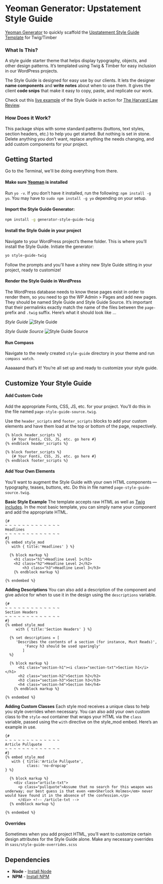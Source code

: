 Yeoman Generator: Upstatement Style Guide
==========================

[Yeoman Generator](http://yeoman.io) to quickly scaffold the [Upstatement Style Guide Template](https://github.com/Upstatement/style-guide-twig) for Twig/Timber

### What Is This?
A style guide starter theme that helps display typography, objects, and other design patterns. It’s templated using Twig & Timber for easy inclusion in our WordPress projects. 

The Style Guide is designed for easy use by our clients. It lets the designer **name components** and **write notes** about when to use them. It gives the client **code snips** that make it easy to copy, paste, and replicate our work.

Check out this [live example](http://harvardlawreview.org/style-guide/) of the Style Guide in action for [The Harvard Law Review](http://harvardlawreview.org/style-guide/). 

### How Does it Work?

This package ships with some standard patterns (buttons, text styles, section headers, etc.) to help you get started. But nothing is set in stone. Delete anything you don’t want, replace anything the needs changing, and add custom components for your project. 

## Getting Started
Go to the Terminal, we'll be doing everything from there.

#### Make sure [Yeoman](http://yeoman.io) is installed
Run `yo -v`. If you don’t have it installed, run the following: `npm install -g yo`. You may have to `sudo npm install -g yo` depending on your setup.

#### Import the Style Guide Generator:
```bash
npm install -g generator-style-guide-twig
```
#### Install the Style Guide in your project
Navigate to your WordPress project’s theme folder. This is where you’ll install the Style Guide. Initiate the generator:
```bash
yo style-guide-twig
```
Follow the prompts and you'll have a shiny new Style Guide sitting in your project, ready to customize! 

#### Render the Style Guide in WordPress
The WordPress database needs to know these pages exist in order to render them, so you need to go the WP Admin > Pages and add new pages. They should be named Style Guide and Style Guide Source. It’s important that their permalinks exactly match the name of the files between the `page-` prefix and `.twig` suffix. Here’s what it should look like …

_Style Guide_
![Style Guide](http://i.imgur.com/1gHvvfS.jpg)

_Style Guide Source_
![Style Guide Source](http://i.imgur.com/XM2tVRY.jpg)

#### Run Compass
Navigate to the newly created `style-guide` directory in your theme and run `compass watch`.       

Aaaaaand that’s it! You’re all set up and ready to customize your style guide.

## Customize Your Style Guide

#### Add Custom Code
Add the appropriate Fonts, CSS, JS, etc. for your project. You’ll do this in the file named `page-style-guide-source.twig`.

Use the `header_scripts` and `footer_scripts` blocks to add your custom elements and have them load at the top or bottom of the page, respectively. 

```twig
{% block header_scripts %}
   {# Your Fonts, CSS, JS, etc. go here #}
{% endblock header_scripts %}

{% block footer_scripts %}
   {# Your Fonts, CSS, JS, etc. go here #}
{% endblock footer_scripts %}
```  

#### Add Your Own Elements
You’ll want to augment the Style Guide with your own HTML components — typography, teases, buttons, etc. Do this in file named `page-style-guide-source.twig`.

**Basic Style Example**
The template accepts raw HTML as well as [Twig includes](http://twig.sensiolabs.org/doc/tags/include.html). In the most basic template, you can simply name your component and add the appropriate HTML.

```twig
{#
~ ~ ~ ~ ~ ~ ~ ~ ~ ~ ~ ~ ~
Headlines
~ ~ ~ ~ ~ ~ ~ ~ ~ ~ ~ ~ ~
#}
{% embed style_mod
   with { title:'Headlines' } %}

  {% block markup %}
    <h1 class="h1">Headline Level 1</h1>
    <h2 class="h2">Headline Level 2</h2>
		<h3 class="h3">Headline Level 3</h3>
	{% endblock markup %}

{% endembed %}
```  

**Adding Descriptions**
You can also add a description of the component and give advice for when to use it in the design using the `descriptions` variable.

```twig
{#
~ ~ ~ ~ ~ ~ ~ ~ ~ ~ ~ ~ ~
Section Headers
~ ~ ~ ~ ~ ~ ~ ~ ~ ~ ~ ~ ~
#}
{% embed style_mod
	 with { title:'Section Headers' } %}

  {% set descriptions = [
     'Describes the contents of a section (for instance, Must Reads)',
		 'Fancy h3 should be used sparingly'
		]
  %}

  {% block markup %}
	  <h1 class="section-h1"><i class="section-txt">Section h1</i></h1>
	  <h2 class="section-h2">Section h2</h2>
	  <h3 class="section-h3">Section h3</h3>
	  <h4 class="section-h4">Section h4</h4>
	{% endblock markup %}

{% endembed %}
```

**Adding Custom Classes**
Each style mod receives a unique class to help you style overrides when necessary. You can also add your own custom class to the `style-mod` container that wraps your HTML via the `class` variable, passed using the `with` directive on the style_mod embed. Here’s an example in use.

```twig
{#
~ ~ ~ ~ ~ ~ ~ ~ ~ ~ ~ ~ ~
Article Pullquote
~ ~ ~ ~ ~ ~ ~ ~ ~ ~ ~ ~ ~
#}
{% embed style_mod
   with { title:'Article Pullquote',
          class: 'no-dropcap’
} %}

  {% block markup %}
    <div class="article-txt">
      <p class="pullquote">Assume that no search for this weapon was underway; our best guess is that even <em>Sherlock Holmes</em> never would have found it in the absence of the confession.</p>
      </div> <!-- /article-txt -->
  {% endblock markup %}

{% endembed %}    
```

#### Overrides
Sometimes when you add project HTML, you’ll want to customize certain design attributes for the Style Guide alone. Make any necessary overrides in `sass/style-guide-overrides.scss`

## Dependencies
* **Node** - [Install Node](http://nodejs.org/)
* **NPM** - [Install NPM](https://www.npmjs.org/package/npm-install)
